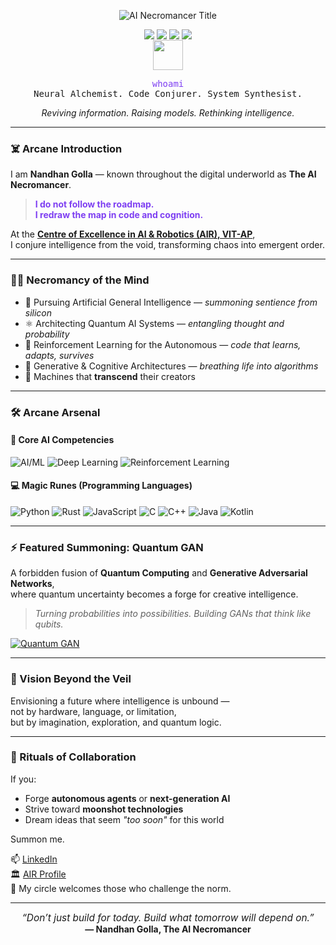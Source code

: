 <!--
   ███    ██  █████  ███    ██ ██████  ██   ██  █████  ███    ██  ██████  ███████ ██████  
   ████   ██ ██   ██ ████   ██ ██   ██ ██   ██ ██   ██ ████   ██ ██       ██      ██   ██ 
   ██ ██  ██ ███████ ██ ██  ██ ██   ██ ███████ ███████ ██ ██  ██ ██   ███ █████   ██████  
   ██  ██ ██ ██   ██ ██  ██ ██ ██   ██ ██   ██ ██   ██ ██  ██ ██ ██    ██ ██      ██   ██ 
   ██   ████ ██   ██ ██   ████ ██████  ██   ██ ██   ██ ██   ████  ██████  ███████ ██   ██ 
-->

<p align="center">
  <img src="https://readme-typing-svg.demolab.com?font=Fira+Code&weight=900&size=36&pause=1000&color=7E3FF2&center=true&vCenter=true&multiline=true&width=700&height=70&lines=Nandhan+Golla;The+AI+Necromancer" alt="AI Necromancer Title" />
</p>

<p align="center">
  <img src="https://img.shields.io/badge/Nickname-The%20AI%20Necromancer-7e3ff2?style=for-the-badge&logo=ghost&logoColor=white" />
  <img src="https://img.shields.io/badge/LinkedIn-Connect-0A66C2?style=for-the-badge&logo=linkedin&logoColor=white" />
  <img src="https://img.shields.io/badge/AIR%20VIT--AP-Member-2b2d42?style=for-the-badge&logo=academia&logoColor=white" />
  <img src="https://img.shields.io/badge/Featured-Quantum%20GAN-ff00dd?style=for-the-badge&logo=quantconnect&logoColor=white" />
</p>


<div align="center" style="margin-top: -16px;">
  <img src="https://skillicons.dev/icons?i=python,rust,cpp,java,js,kotlin" height="48" />
</div>

<pre align="center"><span style="color:#7e3ff2;">whoami</span>
Neural Alchemist. Code Conjurer. System Synthesist.</pre>

<p align="center">
  <em>Reviving information. Raising models. Rethinking intelligence.</em>
</p>

---

### ☠️ Arcane Introduction

I am <b>Nandhan Golla</b> — known throughout the digital underworld as <b>The AI Necromancer</b>.

> <span style="color:#7e3ff2;"><b>I do not follow the roadmap.<br>I redraw the map in code and cognition.</b></span>

At the [<b>Centre of Excellence in AI & Robotics (AIR), VIT-AP</b>](https://air.vitap.ac.in/members/nandhan.html),  
I conjure intelligence from the void, transforming chaos into emergent order.

---

### 🧙‍♂️ Necromancy of the Mind

- 🧠 Pursuing Artificial General Intelligence — <i>summoning sentience from silicon</i>
- ⚛️ Architecting Quantum AI Systems — <i>entangling thought and probability</i>
- 🤖 Reinforcement Learning for the Autonomous — <i>code that learns, adapts, survives</i>
- 🧬 Generative & Cognitive Architectures — <i>breathing life into algorithms</i>
- 🌌 Machines that <b>transcend</b> their creators

---

### 🛠️ Arcane Arsenal

#### 🧠 Core AI Competencies
![AI/ML](https://img.shields.io/badge/AI%20%26%20ML-Expert-7e3ff2?style=flat-square&logo=ai&logoColor=white)
![Deep Learning](https://img.shields.io/badge/Deep%20Learning-Advanced-ff8800?style=flat-square&logo=pytorch&logoColor=white)
![Reinforcement Learning](https://img.shields.io/badge/Reinforcement%20Learning-Proficient-ff2222?style=flat-square&logo=openaigym&logoColor=white)

#### 💻 Magic Runes (Programming Languages)
![Python](https://img.shields.io/badge/Python-3776AB?style=flat-square&logo=python&logoColor=white)
![Rust](https://img.shields.io/badge/Rust-000000?style=flat-square&logo=rust&logoColor=white)
![JavaScript](https://img.shields.io/badge/JavaScript-F7DF1E?style=flat-square&logo=javascript&logoColor=black)
![C](https://img.shields.io/badge/C-00599C?style=flat-square&logo=c&logoColor=white)
![C++](https://img.shields.io/badge/C++-00599C?style=flat-square&logo=cpp&logoColor=white)
![Java](https://img.shields.io/badge/Java-007396?style=flat-square&logo=java&logoColor=white)
![Kotlin](https://img.shields.io/badge/Kotlin-0095D5?style=flat-square&logo=kotlin&logoColor=white)

---

### ⚡️ Featured Summoning: Quantum GAN

A forbidden fusion of <b>Quantum Computing</b> and <b>Generative Adversarial Networks</b>,  
where quantum uncertainty becomes a forge for creative intelligence.

> <i>Turning probabilities into possibilities. Building GANs that think like qubits.</i>

[![Quantum GAN](https://img.shields.io/badge/See%20Project-Quantum%20GAN-7e3ff2?logo=github&logoColor=white)](https://github.com/Nandhan-Golla/Quantum-GAN)

---

### 🔮 Vision Beyond the Veil

Envisioning a future where intelligence is unbound —  
not by hardware, language, or limitation,  
but by imagination, exploration, and quantum logic.

---

### 🤝 Rituals of Collaboration

If you:
- Forge **autonomous agents** or **next-generation AI**
- Strive toward **moonshot technologies**
- Dream ideas that seem *"too soon"* for this world

Summon me.

📫 [LinkedIn](https://in.linkedin.com/in/nandhan-golla-74901a31b)  
🏛️ [AIR Profile](https://air.vitap.ac.in/members/nandhan.html)  
🧠 My circle welcomes those who challenge the norm.

---

<p align="center">
  <em style="font-size:1.1em;">“Don’t just build for today. Build what tomorrow will depend on.”</em><br/>
  <b>— Nandhan Golla, The AI Necromancer</b>
</p>

